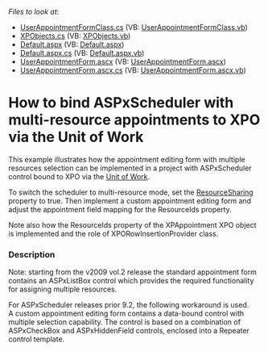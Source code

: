 <!-- default file list -->
*Files to look at*:

* [UserAppointmentFormClass.cs](./CS/WebSite/App_Code/UserAppointmentFormClass.cs) (VB: [UserAppointmentFormClass.vb](./VB/WebSite/App_Code/UserAppointmentFormClass.vb))
* [XPObjects.cs](./CS/WebSite/App_Code/XPObjects.cs) (VB: [XPObjects.vb](./VB/WebSite/App_Code/XPObjects.vb))
* [Default.aspx](./CS/WebSite/Default.aspx) (VB: [Default.aspx](./VB/WebSite/Default.aspx))
* [Default.aspx.cs](./CS/WebSite/Default.aspx.cs) (VB: [Default.aspx.vb](./VB/WebSite/Default.aspx.vb))
* [UserAppointmentForm.ascx](./CS/WebSite/MyForms/UserAppointmentForm.ascx) (VB: [UserAppointmentForm.ascx](./VB/WebSite/MyForms/UserAppointmentForm.ascx))
* [UserAppointmentForm.ascx.cs](./CS/WebSite/MyForms/UserAppointmentForm.ascx.cs) (VB: [UserAppointmentForm.ascx.vb](./VB/WebSite/MyForms/UserAppointmentForm.ascx.vb))
<!-- default file list end -->
# How to bind ASPxScheduler with multi-resource appointments to XPO via the Unit of Work


<p>This example illustrates how the appointment editing form with multiple resources selection can be implemented in a project with ASPxScheduler control bound to XPO via the <a href="http://documentation.devexpress.com/#XPO/CustomDocument2138"><u>Unit of Work</u></a>.</p><p>To switch the scheduler to multi-resource mode, set the <a href="http://documentation.devexpress.com/#WindowsForms/DevExpressXtraSchedulerAppointmentStorageBase_ResourceSharingtopic"><u>ResourceSharing</u></a> property to true. Then implement a custom appointment editing form and adjust the appointment field mapping for the ResourceIds property.</p><p>Note also how the ResourceIds property of the XPAppointment XPO object is implemented and the role of XPORowInsertionProvider class.</p>


<h3>Description</h3>

<p>Note: starting from the v2009 vol.2 release the standard appointment form contains an ASPxListBox control which provides the required functionality for assigning multiple resources. </p><p>For ASPxScheduler releases prior 9.2, the following workaround is used.<br />
A custom appointment editing form contains a data-bound control with multiple selection capability. The control is based on a combination of ASPxCheckBox and ASPxHiddenField controls, enclosed into a Repeater control template.</p><br />


<br/>


